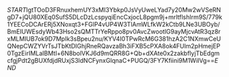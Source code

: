 $START$IgtTOoD3FRnuxhemUY3xMI3Ybkp0JsVyUweLYad7y20Mw2wVSeRNgD7+jQU80XEq0SufS5DLcDzLcspyqiEncCxjocL8pgm9j+mrltflshlrm9S/779k1YEECoDCArERj5XNoxqt3+FGlP4vUP4W3TlAmWLfkW2kCtb9LNe3UBOyb/BmEIUWEsdyWb43Hso2sQMTTrYeRppo8pv0AvcZwootlG9ayMjcvAtR3qz8rxMLMIUB7ok9D7MpIk3sBpeu2nu/KYV4I0TPwRcM6G381hzA2C1NXmwCeUQNepCWZYVrTsJTbKtDIGhjRneRQavzaBh3iFXB5cPXA8ok4FUlm2pHmejEP0TgzEirIMLaIBMtl+6N8bolVKJ6d9mQRR8G+Qb+dXAte0x2zakbflyjTbEdgmcfgjPdt2gBUXfdjdRUxjS3ldNCFynxGlqnaC+PUGQ/3FY7Kfiini9M1WiIVg==$END$